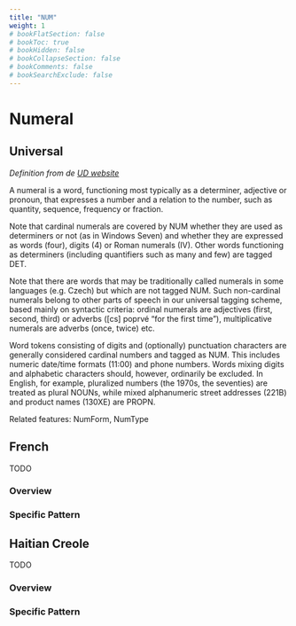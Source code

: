 ```yaml
---
title: "NUM"
weight: 1
# bookFlatSection: false
# bookToc: true
# bookHidden: false
# bookCollapseSection: false
# bookComments: false
# bookSearchExclude: false
---
```


# Numeral  

## Universal  

*Definition from de [UD website](https://universaldependencies.org/u/pos/NUM.html)*

A numeral is a word, functioning most typically as a determiner, adjective or pronoun, that expresses a number and a relation to the number, such as quantity, sequence, frequency or fraction.

Note that cardinal numerals are covered by NUM whether they are used as determiners or not (as in Windows Seven) and whether they are expressed as words (four), digits (4) or Roman numerals (IV). Other words functioning as determiners (including quantifiers such as many and few) are tagged DET.

Note that there are words that may be traditionally called numerals in some languages (e.g. Czech) but which are not tagged NUM. Such non-cardinal numerals belong to other parts of speech in our universal tagging scheme, based mainly on syntactic criteria: ordinal numerals are adjectives (first, second, third) or adverbs ([cs] poprvé “for the first time”), multiplicative numerals are adverbs (once, twice) etc.

Word tokens consisting of digits and (optionally) punctuation characters are generally considered cardinal numbers and tagged as NUM. This includes numeric date/time formats (11:00) and phone numbers. Words mixing digits and alphabetic characters should, however, ordinarily be excluded. In English, for example, pluralized numbers (the 1970s, the seventies) are treated as plural NOUNs, while mixed alphanumeric street addresses (221B) and product names (130XE) are PROPN.

Related features: NumForm, NumType




## French

TODO
### Overview

### Specific Pattern




## Haitian Creole

TODO
### Overview

### Specific Pattern


